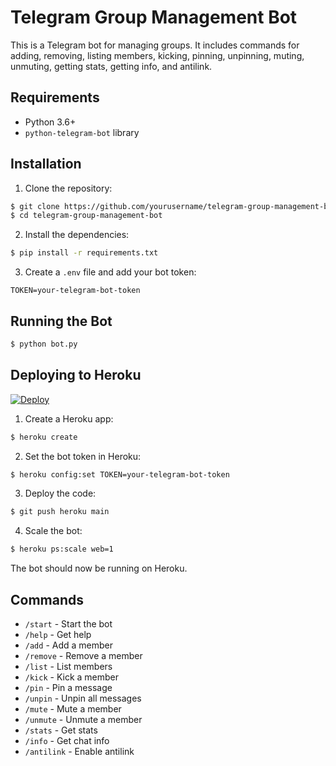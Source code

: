 # Telegram Group Management Bot

This is a Telegram bot for managing groups. It includes commands for adding, removing, listing members, kicking, pinning, unpinning, muting, unmuting, getting stats, getting info, and antilink.

## Requirements

- Python 3.6+
- `python-telegram-bot` library

## Installation

1. Clone the repository:

```sh
$ git clone https://github.com/yourusername/telegram-group-management-bot.git
$ cd telegram-group-management-bot
```

2. Install the dependencies:

```sh
$ pip install -r requirements.txt
```

3. Create a `.env` file and add your bot token:

```
TOKEN=your-telegram-bot-token
```

## Running the Bot

```sh
$ python bot.py
```

## Deploying to Heroku

[![Deploy](https://www.herokucdn.com/deploy/button.svg)](https://heroku.com/deploy)

1. Create a Heroku app:

```sh
$ heroku create
```

2. Set the bot token in Heroku:

```sh
$ heroku config:set TOKEN=your-telegram-bot-token
```

3. Deploy the code:

```sh
$ git push heroku main
```

4. Scale the bot:

```sh
$ heroku ps:scale web=1
```

The bot should now be running on Heroku.

## Commands

- `/start` - Start the bot
- `/help` - Get help
- `/add` - Add a member
- `/remove` - Remove a member
- `/list` - List members
- `/kick` - Kick a member
- `/pin` - Pin a message
- `/unpin` - Unpin all messages
- `/mute` - Mute a member
- `/unmute` - Unmute a member
- `/stats` - Get stats
- `/info` - Get chat info
- `/antilink` - Enable antilink

